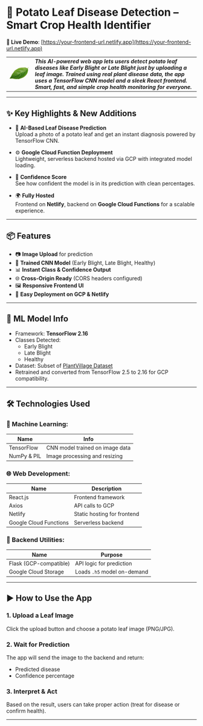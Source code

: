 # 🥔 Potato Leaf Disease Detection – Smart Crop Health Identifier  
**🔗 Live Demo**: [https://your-frontend-url.netlify.app](https://your-frontend-url.netlify.app)  

<table>
<tr>
<td>
<img src="OIP.jpg" alt="Potato Project Logo" width="200%" height="200%">
</td>
<td>
<b><i>This AI-powered web app lets users detect potato leaf diseases like Early Blight or Late Blight just by uploading a leaf image. Trained using real plant disease data, the app uses a TensorFlow CNN model and a sleek React frontend. Smart, fast, and simple crop health monitoring for everyone.</i></b>
</td>
</tr>
</table>

---

## ✨ Key Highlights & New Additions

- 🧠 **AI-Based Leaf Disease Prediction**  
  Upload a photo of a potato leaf and get an instant diagnosis powered by TensorFlow CNN.

- ⚙️ **Google Cloud Function Deployment**  
  Lightweight, serverless backend hosted via GCP with integrated model loading.

- 🎯 **Confidence Score**  
  See how confident the model is in its prediction with clean percentages.

- 🌍 **Fully Hosted**  
  Frontend on **Netlify**, backend on **Google Cloud Functions** for a scalable experience.

---

## 📦 Features

- 📷 **Image Upload** for prediction  
- 🧪 **Trained CNN Model** (Early Blight, Late Blight, Healthy)  
- 📊 **Instant Class & Confidence Output**  
- 🌐 **Cross-Origin Ready** (CORS headers configured)  
- 🖼️ **Responsive Frontend UI**  
- 🧰 **Easy Deployment on GCP & Netlify**

---

## 🧠 ML Model Info

- Framework: **TensorFlow 2.16**  
- Classes Detected:
  - Early Blight
  - Late Blight
  - Healthy
- Dataset: Subset of [PlantVillage Dataset](https://www.kaggle.com/emmarex/plantdisease)  
- Retrained and converted from TensorFlow 2.5 to 2.16 for GCP compatibility.

---

## 🛠️ Technologies Used

### 🤖 Machine Learning:
| Name         | Info |
|--------------|------|
| TensorFlow   | CNN model trained on image data |
| NumPy & PIL  | Image processing and resizing |

### 🌐 Web Development:
| Name       | Description |
|------------|-------------|
| React.js   | Frontend framework |
| Axios      | API calls to GCP |
| Netlify    | Static hosting for frontend |
| Google Cloud Functions | Serverless backend |

### 🔧 Backend Utilities:
| Name         | Purpose |
|--------------|---------|
| Flask (GCP-compatible) | API logic for prediction |
| Google Cloud Storage   | Loads `.h5` model on-demand |

---

## ▶️ How to Use the App

### 1. Upload a Leaf Image
Click the upload button and choose a potato leaf image (PNG/JPG).

### 2. Wait for Prediction
The app will send the image to the backend and return:
- Predicted disease
- Confidence percentage

### 3. Interpret & Act
Based on the result, users can take proper action (treat for disease or confirm health).

---
